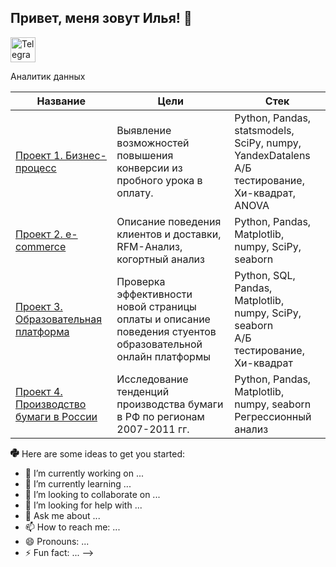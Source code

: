 ## Привет, меня зовут Илья! 👋
<a href="https://t.me/https://t.me/ostapovilya" target="_blank">
    <img src="https://upload.wikimedia.org/wikipedia/commons/8/83/Telegram_2019_Logo.svg" alt="Telegram" style="width: 40px; height: 40px;"/>
</a>

Аналитик данных

| Название | Цели | Стек |
|----------|------|------|
| [Проект 1. Бизнес-процесс](https://github.com/ilya-ostapov/Portfolio/tree/main/Buisness_process_conv) | Выявление возможностей повышения конверсии из пробного урока в оплату. | Python, Pandas, statsmodels, SciPy, numpy, YandexDatalens <br> А/Б тестирование, Хи-квадрат, ANOVA|
| [Проект 2. e-commerce](https://github.com/ilya-ostapov/Portfolio/tree/main/e-commerce) | Описание поведения клиентов и доставки, RFM-Анализ, когортный анализ | Python, Pandas, Matplotlib, numpy, SciPy, seaborn|
| [Проект 3. Образовательная платформа](https://github.com/ilya-ostapov/Portfolio/tree/main/education_platform) | Проверка эффективности новой страницы оплаты и описание поведения стуентов образовательной онлайн платформы |Python, SQL, Pandas, Matplotlib, numpy, SciPy, seaborn <br> А/Б тестирование, Хи-квадрат|
| [Проект 4. Производство бумаги в России](https://github.com/ilya-ostapov/Portfolio/tree/main/Paper_Russia) | Исследование тенденций производства бумаги в РФ по регионам 2007-2011 гг. |Python, Pandas, Matplotlib, numpy, seaborn <br> Регрессионный анализ|
<!--
<!--
**ilya-ostapov/ilya-ostapov** is a ✨ _special_ ✨ repository because its `README.md` (this file) appears on your GitHub profile.

<!-- python icon by Free Icons (https://free-icons.github.io/free-icons/) -->
<svg xmlns="http://www.w3.org/2000/svg" height="1em" fill="currentColor" viewBox="0 0 512 512">
  <path
    d="M 491.96521739130435 192.55652173913043 Q 485.2869565217391 165.84347826086957 471.9304347826087 149.1478260869565 L 471.9304347826087 149.1478260869565 L 471.9304347826087 149.1478260869565 Q 457.46086956521737 132.45217391304348 431.8608695652174 131.33913043478262 L 387.3391304347826 131.33913043478262 L 387.3391304347826 131.33913043478262 L 387.3391304347826 184.76521739130436 L 387.3391304347826 184.76521739130436 Q 386.2260869565217 215.9304347826087 365.0782608695652 237.0782608695652 Q 343.9304347826087 259.3391304347826 313.8782608695652 260.45217391304345 L 194.7826086956522 260.45217391304345 L 194.7826086956522 260.45217391304345 Q 169.18260869565216 260.45217391304345 152.48695652173913 278.2608695652174 Q 135.7913043478261 294.95652173913044 134.6782608695652 320.55652173913046 L 134.6782608695652 434.0869565217391 L 134.6782608695652 434.0869565217391 Q 135.7913043478261 457.46086956521737 152.48695652173913 473.04347826086956 Q 170.29565217391306 487.5130434782609 194.7826086956522 494.1913043478261 Q 248.2086956521739 512 313.8782608695652 494.1913043478261 Q 336.1391304347826 487.5130434782609 353.9478260869565 473.04347826086956 Q 371.75652173913045 458.5739130434783 372.8695652173913 434.0869565217391 L 372.8695652173913 388.45217391304345 L 372.8695652173913 388.45217391304345 L 253.77391304347827 388.45217391304345 L 253.77391304347827 388.45217391304345 L 253.77391304347827 372.8695652173913 L 253.77391304347827 372.8695652173913 L 431.8608695652174 372.8695652173913 L 431.8608695652174 372.8695652173913 Q 457.46086956521737 372.8695652173913 470.81739130434784 356.17391304347825 Q 483.0608695652174 340.5913043478261 491.96521739130435 312.76521739130436 Q 509.7739130434783 260.45217391304345 491.96521739130435 191.44347826086957 L 491.96521739130435 192.55652173913043 Z M 320.55652173913046 418.504347826087 Q 341.704347826087 420.7304347826087 342.81739130434784 440.76521739130436 Q 341.704347826087 461.9130434782609 320.55652173913046 464.1391304347826 Q 300.5217391304348 461.9130434782609 298.295652173913 440.76521739130436 Q 300.5217391304348 420.7304347826087 320.55652173913046 418.504347826087 L 320.55652173913046 418.504347826087 Z M 189.2173913043478 244.8695652173913 L 308.31304347826085 244.8695652173913 L 189.2173913043478 244.8695652173913 L 308.31304347826085 244.8695652173913 Q 332.8 244.8695652173913 349.495652173913 227.0608695652174 Q 366.1913043478261 210.36521739130436 367.30434782608694 184.76521739130436 L 367.30434782608694 71.23478260869565 L 367.30434782608694 71.23478260869565 Q 366.1913043478261 46.74782608695652 349.495652173913 30.05217391304348 Q 332.8 13.356521739130434 308.31304347826085 8.904347826086957 Q 244.8695652173913 0 189.2173913043478 8.904347826086957 Q 152.48695652173913 15.582608695652175 140.24347826086955 31.16521739130435 Q 128 45.63478260869565 129.11304347826086 71.23478260869565 L 129.11304347826086 116.8695652173913 L 129.11304347826086 116.8695652173913 L 248.2086956521739 116.8695652173913 L 248.2086956521739 116.8695652173913 L 248.2086956521739 131.33913043478262 L 248.2086956521739 131.33913043478262 L 84.59130434782608 131.33913043478262 L 84.59130434782608 131.33913043478262 Q 58.99130434782609 131.33913043478262 37.84347826086957 146.9217391304348 Q 17.808695652173913 162.50434782608696 11.130434782608695 192.55652173913043 Q 2.226086956521739 224.83478260869566 2.226086956521739 251.54782608695652 Q 2.226086956521739 278.2608695652174 11.130434782608695 312.76521739130436 Q 16.695652173913043 339.4782608695652 32.278260869565216 356.17391304347825 Q 47.86086956521739 372.8695652173913 73.4608695652174 372.8695652173913 L 114.64347826086957 372.8695652173913 L 114.64347826086957 372.8695652173913 L 114.64347826086957 319.44347826086954 L 114.64347826086957 319.44347826086954 Q 115.75652173913043 288.2782608695652 136.90434782608696 267.1304347826087 Q 158.05217391304348 245.98260869565217 189.2173913043478 244.8695652173913 L 189.2173913043478 244.8695652173913 Z M 181.42608695652174 86.81739130434782 Q 161.3913043478261 84.59130434782608 159.16521739130434 63.44347826086957 Q 161.3913043478261 43.40869565217391 181.42608695652174 41.18260869565217 Q 201.4608695652174 43.40869565217391 203.68695652173912 63.44347826086957 Q 201.4608695652174 84.59130434782608 181.42608695652174 86.81739130434782 L 181.42608695652174 86.81739130434782 Z"
  />
</svg>
Here are some ideas to get you started:

- 🔭 I’m currently working on ...
- 🌱 I’m currently learning ...
- 👯 I’m looking to collaborate on ...
- 🤔 I’m looking for help with ...
- 💬 Ask me about ...
- 📫 How to reach me: ...
- 😄 Pronouns: ...
- ⚡ Fun fact: ...
-->
